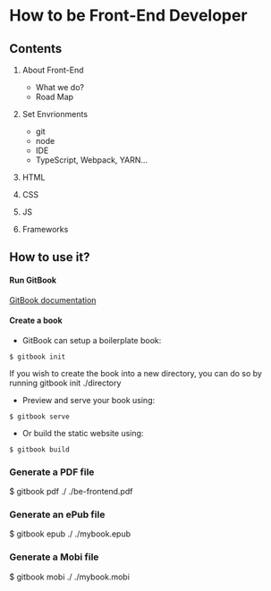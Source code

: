 # How to be Front-End Developer

## Contents
1. About Front-End
	- What we do?
	- Road Map
2. Set Envrionments
	- git
	- node
	- IDE
	- TypeScript, Webpack, YARN...

3. HTML
4. CSS
5. JS
6. Frameworks


## How to use it?
#### Run GitBook
[GitBook documentation](https://github.com/GitbookIO/gitbook/blob/master/docs/setup.md)

#### Create a book
- GitBook can setup a boilerplate book:
```
$ gitbook init
```
If you wish to create the book into a new directory, you can do so by running gitbook init ./directory

- Preview and serve your book using:
```
$ gitbook serve
```

- Or build the static website using:
```
$ gitbook build
```

### Generate a PDF file
$ gitbook pdf ./ ./be-frontend.pdf

### Generate an ePub file
$ gitbook epub ./ ./mybook.epub

### Generate a Mobi file
$ gitbook mobi ./ ./mybook.mobi
